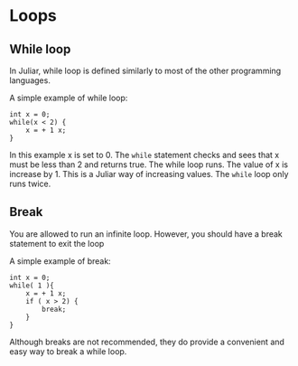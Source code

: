 # Loops

## While loop

In Juliar, while loop is defined similarly to most of the other
programming languages.

A simple example of while loop:

```
int x = 0;
while(x < 2) {
    x = + 1 x;
}
```

In this example x is set to 0. The `while` statement checks 
and sees that x must be less than 2 and returns true.
The while loop runs. The value of x is increase by 1.
This is a Juliar way of increasing values. The `while` loop
only runs twice. 


## Break
You are allowed to run an infinite loop. However, you should have a break statement to exit the loop

A simple example of break:
```
int x = 0;
while( 1 ){
    x = + 1 x;
    if ( x > 2) {
        break;
    }
}
```

Although breaks are not recommended, they do provide a convenient and easy way to break a while loop.